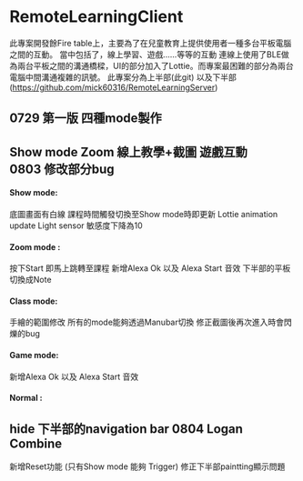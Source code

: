 RemoteLearningClient
===
此專案開發餘Fire table上，主要為了在兒童教育上提供使用者一種多台平板電腦之間的互動。
當中包括了，線上學習、遊戲......等等的互動
連線上使用了BLE做為兩台平板之間的溝通橋樑，UI的部分加入了Lottie。而專案最困難的部分為兩台電腦中間溝通複雜的訊號。
  此專案分為上半部(此git) 以及下半部(https://github.com/mick60316/RemoteLearningServer)

0729  第一版 四種mode製作
---
Show mode
Zoom
線上教學+截圖
遊戲互動  
0803 修改部分bug
---
#### Show mode:
底圖畫面有白線
課程時間觸發切換至Show mode時即更新
Lottie animation update
Light sensor 敏感度下降為10
#### Zoom mode :
按下Start 即馬上跳轉至課程
新增Alexa Ok 以及 Alexa Start 音效
下半部的平板切換成Note
#### Class mode:
手繪的範圍修改
所有的mode能夠透過Manubar切換
修正截圖後再次進入時會閃爍的bug
#### Game mode:
新增Alexa Ok 以及 Alexa Start 音效
#### Normal :
hide 下半部的navigation bar
0804 Logan Combine
---
新增Reset功能 (只有Show mode 能夠 Trigger)
修正下半部paintting顯示問題



   
    
  
  
 
